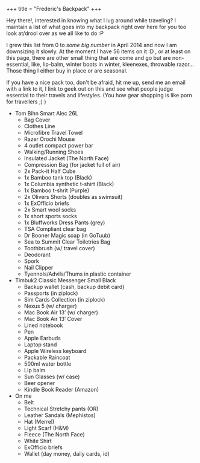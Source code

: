 +++
title = "Frederic's Backpack"
+++

Hey there!, interested in knowing what I lug around while traveling? I
maintain a list of what goes into my backpack right over here for you too
look at/drool over as we all like to do :P

I grew this list from 0 to _some big number_ in April 2014 and now I am
downsizing it slowly. At the moment I have 56 items on it :D , or at
least on this page, there are other small thing that are come and go but
are non-essential, like, lip-balm, winter boots in winter, kleenexes,
throwable razor... Those thing I either buy in place or are seasonal.

If you have a nice pack too, don't be afraid, hit me up, send me an email
with a link to it, I link to geek out on this and see what people judge
essential to their travels and lifestyles. (You how gear shopping is like
porn for travellers ;) )

- Tom Bihn Smart Alec 26L
  - Bag Cover
  - Clothes Line
  - Microfibre Travel Towel
  - Razer Orochi Mouse
  - 4 outlet compact power bar
  - Walking/Running Shoes
  - Insulated Jacket (The North Face)
  - Compression Bag (for jacket full of air)
  - 2x Pack-it Half Cube
  - 1x Bamboo tank top (Black)
  - 1x Columbia synthetic t-shirt (Black)
  - 1x Bamboo t-shrit (Purple)
  - 2x Olivers Shorts (doubles as swimsuit)
  - 1x ExOfficio briefs
  - 2x Smart wool socks
  - 1x short sports socks
  - 1x Bluffworks Dress Pants (grey)
  - TSA Compliant clear bag
  - Dr Booner Magic soap (in GoTuub)
  - Sea to Summit Clear Toiletries Bag
  - Toothbrush (w/ travel cover)
  - Deodorant
  - Spork
  - Nail Clipper
  - Tyennols/Advils/Thums in plastic container
- Timbuk2 Classic Messenger Small Black
  - Backup wallet (cash, backup debit card)
  - Passports (in ziplock)
  - Sim Cards Collection (in ziplock)
  - Nexus 5 (w/ charger)
  - Mac Book Air 13’ (w/ charger)
  - Mac Book Air 13’ Cover
  - Lined notebook
  - Pen
  - Apple Earbuds
  - Laptop stand
  - Apple Wireless keyboard
  - Packable Raincoat
  - 500ml water bottle
  - Lip balm
  - Sun Glasses (w/ case)
  - Beer opener
  - Kindle Book Reader (Amazon)
- On me
  - Belt
  - Technical Stretchy pants (OR)
  - Leather Sandals (Mephistos)
  - Hat (Merrel)
  - Light Scarf (H&M)
  - Fleece (The North Face)
  - White Shirt
  - ExOfficio briefs
  - Wallet (day money, daily cards, id)
